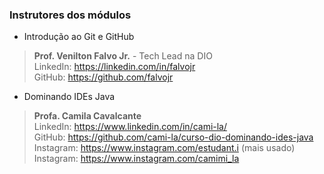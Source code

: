 ### Instrutores dos módulos

- Introdução ao Git e GitHub
> **Prof. Venilton Falvo Jr.** - Tech Lead na DIO  
>     LinkedIn: https://linkedin.com/in/falvojr  
>     GitHub: https://github.com/falvojr

- Dominando IDEs Java
> **Profa. Camila Cavalcante**  
>     LinkedIn: https://www.linkedin.com/in/cami-la/  
>     GitHub: https://github.com/cami-la/curso-dio-dominando-ides-java  
>     Instagram: https://www.instagram.com/estudant.i  (mais usado)  
>     Instagram: https://www.instagram.com/camimi_la  

